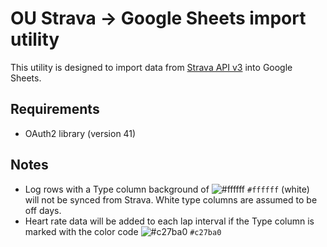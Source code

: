 # OU Strava -> Google Sheets import utility

This utility is designed to import data from [Strava API v3](https://developers.strava.com/docs/reference/) into Google Sheets.

## Requirements
* OAuth2 library (version 41)

## Notes

* Log rows with a Type column background of ![#ffffff](https://via.placeholder.com/15/ffffff/ffffff.png) `#ffffff` (white) will not be synced from Strava. White type columns are assumed to be off days. 
* Heart rate data will be added to each lap interval if the Type column is marked with the color code ![#c27ba0](https://via.placeholder.com/15/c27ba0/c27ba0.png) `#c27ba0`